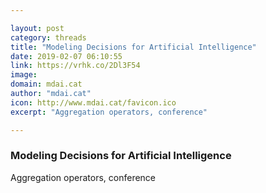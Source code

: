 ```yaml
---

layout: post
category: threads
title: "Modeling Decisions for Artificial Intelligence"
date: 2019-02-07 06:10:55
link: https://vrhk.co/2Dl3F54
image: 
domain: mdai.cat
author: "mdai.cat"
icon: http://www.mdai.cat/favicon.ico
excerpt: "Aggregation operators, conference"

---
```


### Modeling Decisions for Artificial Intelligence

Aggregation operators, conference